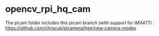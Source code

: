 # opencv_rpi_hq_cam

The picam folder includes this picam branch (with support for IMX477) :
https://github.com/chrisruk/picamera/tree/new-camera-modes

